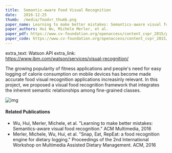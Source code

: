 ```yaml
---
title:  Semantic-aware Food Visual Recognition
date:   2016-12-25
thumb:  /media/foodvr_thumb.png
paper_name: Learning to make better mistakes: Semantics-aware visual food recognition, ACM Multimedia, 2016
paper_authors: Hui Wu, Michele Merler, et al. 
paper_pdf: https://www.cv-foundation.org/openaccess/content_cvpr_2015/papers/Wu_Robust_Regression_on_2015_CVPR_paper.pdf
paper_code: https://www.cv-foundation.org/openaccess/content_cvpr_2015/papers/Wu_Robust_Regression_on_2015_CVPR_paper.pdf
---
```


extra_text: Watson API 
extra_link: https://www.ibm.com/watson/services/visual-recognition/

The growing popularity of fitness applications and people's need for
easy logging of calorie consumption on mobile devices has
become made accurate food visual recognition applications increasinly relevant.
In this project, we proposed a visual food recognition framework that integrates
the inherent semantic relationships among fine-grained classes. 

<!--more-->

<img alt="img" src="{{site.baseurl}}/media/foodvr.png">

#### Related Publications

* Wu, Hui, Merler, Michele, et al. "Learning to make better mistakes: Semantics-aware visual food recognition." ACM Multimedia, 2016
* Merler, Michele, Wu, Hui, et al. "Snap, Eat, RepEat: a food recognition engine for dietary logging." Proceedings of the 2nd International Workshop on Multimedia Assisted Dietary Management. ACM, 2016

